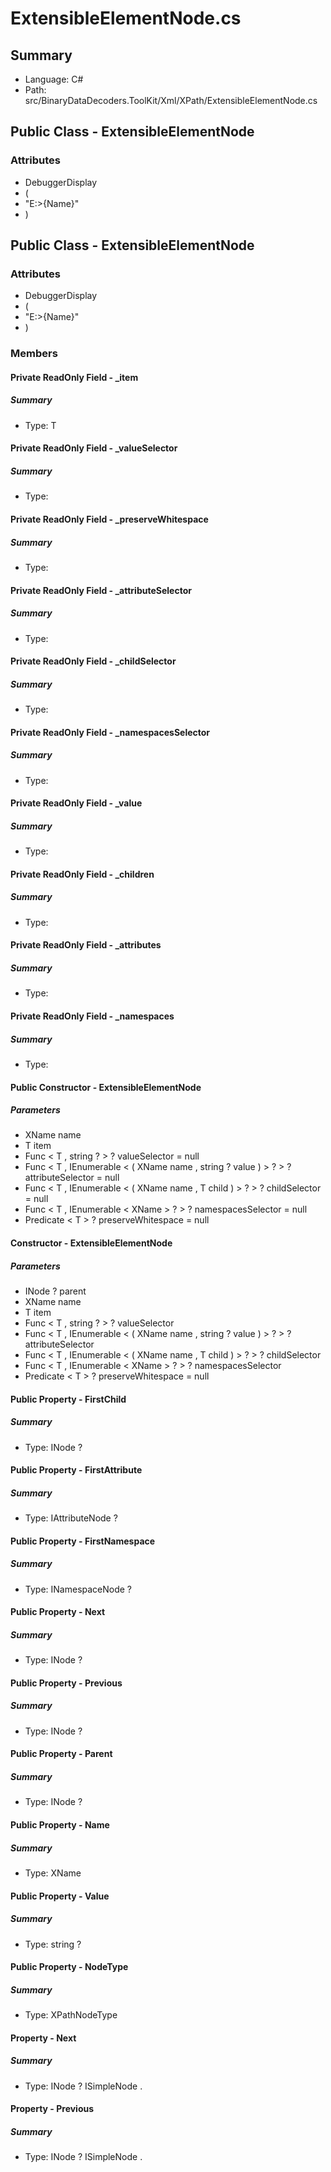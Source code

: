 ﻿# ExtensibleElementNode.cs

## Summary

* Language: C#
* Path: src/BinaryDataDecoders.ToolKit/Xml/XPath/ExtensibleElementNode.cs

## Public Class - ExtensibleElementNode

### Attributes

 - DebuggerDisplay
 - (
 - "E:>{Name}"
 - )

## Public Class - ExtensibleElementNode

### Attributes

 - DebuggerDisplay
 - (
 - "E:>{Name}"
 - )

### Members

#### Private ReadOnly Field - _item

##### Summary

 * Type: T 

#### Private ReadOnly Field - _valueSelector

##### Summary

 * Type: 

#### Private ReadOnly Field - _preserveWhitespace

##### Summary

 * Type: 

#### Private ReadOnly Field - _attributeSelector

##### Summary

 * Type: 

#### Private ReadOnly Field - _childSelector

##### Summary

 * Type: 

#### Private ReadOnly Field - _namespacesSelector

##### Summary

 * Type: 

#### Private ReadOnly Field - _value

##### Summary

 * Type: 

#### Private ReadOnly Field - _children

##### Summary

 * Type: 

#### Private ReadOnly Field - _attributes

##### Summary

 * Type: 

#### Private ReadOnly Field - _namespaces

##### Summary

 * Type: 

#### Public Constructor - ExtensibleElementNode

#####  Parameters

 - XName name 
 - T item 
 - Func < T , string ? > ? valueSelector = null 
 - Func < T , IEnumerable < ( XName name , string ? value ) > ? > ? attributeSelector = null 
 - Func < T , IEnumerable < ( XName name , T child ) > ? > ? childSelector = null 
 - Func < T , IEnumerable < XName > ? > ? namespacesSelector = null 
 - Predicate < T > ? preserveWhitespace = null 

#### Constructor - ExtensibleElementNode

#####  Parameters

 - INode ? parent 
 - XName name 
 - T item 
 - Func < T , string ? > ? valueSelector 
 - Func < T , IEnumerable < ( XName name , string ? value ) > ? > ? attributeSelector 
 - Func < T , IEnumerable < ( XName name , T child ) > ? > ? childSelector 
 - Func < T , IEnumerable < XName > ? > ? namespacesSelector 
 - Predicate < T > ? preserveWhitespace = null 

#### Public Property - FirstChild

##### Summary

 * Type: INode ? 

#### Public Property - FirstAttribute

##### Summary

 * Type: IAttributeNode ? 

#### Public Property - FirstNamespace

##### Summary

 * Type: INamespaceNode ? 

#### Public Property - Next

##### Summary

 * Type: INode ? 

#### Public Property - Previous

##### Summary

 * Type: INode ? 

#### Public Property - Parent

##### Summary

 * Type: INode ? 

#### Public Property - Name

##### Summary

 * Type: XName 

#### Public Property - Value

##### Summary

 * Type: string ? 

#### Public Property - NodeType

##### Summary

 * Type: XPathNodeType 

#### Property - Next

##### Summary

 * Type: INode ? ISimpleNode . 

#### Property - Previous

##### Summary

 * Type: INode ? ISimpleNode . 

